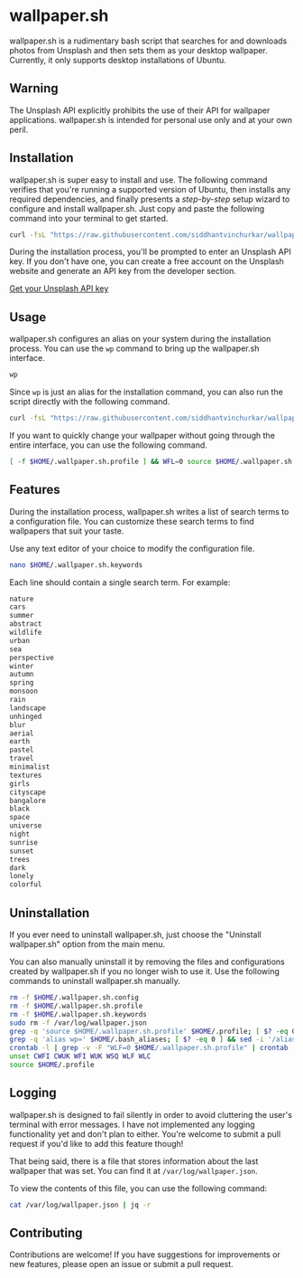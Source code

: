 # wallpaper.sh

wallpaper.sh is a rudimentary bash script that searches for and downloads photos from Unsplash and then sets them as your desktop wallpaper. Currently, it only supports desktop installations of Ubuntu.

## Warning

The Unsplash API explicitly prohibits the use of their API for wallpaper applications. wallpaper.sh is intended for personal use only and at your own peril.

## Installation

wallpaper.sh is super easy to install and use. The following command verifies that you're running a supported version of Ubuntu, then installs any required dependencies, and finally presents a _step-by-step_ setup wizard to configure and install wallpaper.sh. Just copy and paste the following command into your terminal to get started.

```bash
curl -fsL "https://raw.githubusercontent.com/siddhantvinchurkar/wallpaper.sh/refs/heads/master/wallpaper.sh" | bash
```

During the installation process, you'll be prompted to enter an Unsplash API key. If you don't have one, you can create a free account on the Unsplash website and generate an API key from the developer section.

[Get your Unsplash API key](https://unsplash.com/developers "Get your Unsplash API key")

## Usage

wallpaper.sh configures an alias on your system during the installation process. You can use the `wp` command to bring up the wallpaper.sh interface.

```bash
wp
```

Since `wp` is just an alias for the installation command, you can also run the script directly with the following command.

```bash
curl -fsL "https://raw.githubusercontent.com/siddhantvinchurkar/wallpaper.sh/refs/heads/master/wallpaper.sh" | bash
```

If you want to quickly change your wallpaper without going through the entire interface, you can use the following command.

```bash
[ -f $HOME/.wallpaper.sh.profile ] && WFL=0 source $HOME/.wallpaper.sh.profile
```

## Features

During the installation process, wallpaper.sh writes a list of search terms to a configuration file. You can customize these search terms to find wallpapers that suit your taste.

Use any text editor of your choice to modify the configuration file.

```bash
nano $HOME/.wallpaper.sh.keywords
```

Each line should contain a single search term. For example:

```bash
nature
cars
summer
abstract
wildlife
urban
sea
perspective
winter
autumn
spring
monsoon
rain
landscape
unhinged
blur
aerial
earth
pastel
travel
minimalist
textures
girls
cityscape
bangalore
black
space
universe
night
sunrise
sunset
trees
dark
lonely
colorful
```

## Uninstallation

If you ever need to uninstall wallpaper.sh, just choose the "Uninstall wallpaper.sh" option from the main menu.

You can also manually uninstall it by removing the files and configurations created by wallpaper.sh if you no longer wish to use it. Use the following commands to uninstall wallpaper.sh manually.

```bash
rm -f $HOME/.wallpaper.sh.config
rm -f $HOME/.wallpaper.sh.profile
rm -f $HOME/.wallpaper.sh.keywords
sudo rm -f /var/log/wallpaper.json
grep -q 'source $HOME/.wallpaper.sh.profile' $HOME/.profile; [ $? -eq 0 ] && sed -i '/source $HOME\/.wallpaper.sh.profile/d' $HOME/.profile
grep -q 'alias wp=' $HOME/.bash_aliases; [ $? -eq 0 ] && sed -i '/alias wp=/d' $HOME/.bash_aliases
crontab -l | grep -v -F "WLF=0 $HOME/.wallpaper.sh.profile" | crontab -
unset CWFI CWUK WFI WUK WSQ WLF WLC
source $HOME/.profile
```

## Logging

wallpaper.sh is designed to fail silently in order to avoid cluttering the user's terminal with error messages. I have not implemented any logging functionality yet and don't plan to either. You're welcome to submit a pull request if you'd like to add this feature though!

That being said, there is a file that stores information about the last wallpaper that was set. You can find it at `/var/log/wallpaper.json`.

To view the contents of this file, you can use the following command:

```bash
cat /var/log/wallpaper.json | jq -r
```

## Contributing

Contributions are welcome! If you have suggestions for improvements or new features, please open an issue or submit a pull request.
